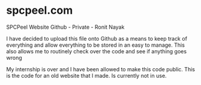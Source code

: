 # spcpeel.com
SPCPeel Website Github - Private - Ronit Nayak


I have decided to upload this file onto Github as a means to keep track of everything and allow everything to be stored in an easy to 
manage. This also allows me to routinely check over the code and see if anything goes wrong

My internship is over and I have been allowed to make this code public. This is the code for an old website that I made. Is currently not in use.
